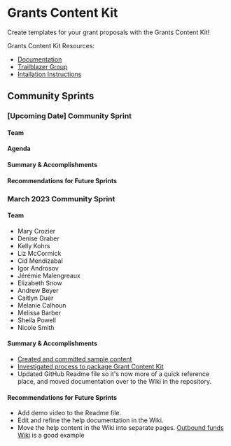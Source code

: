 # Grants Content Kit

Create templates for your grant proposals with the Grants Content Kit!

Grants Content Kit Resources:
- [Documentation](https://github.com/Salesforce-org-Impact-Labs/GrantGuides/wiki)
- [Trailblazer Group](https://trailhead.salesforce.com/trailblazer-community/groups/0F94S000000kJbMSAU?tab=discussion&sort=LAST_MODIFIED_DATE_DESC)
- [Intallation Instructions](https://github.com/Salesforce-org-Impact-Labs/GrantGuides/wiki#get-grants-content-kit)

## Community Sprints 

### [Upcoming Date] Community Sprint

#### Team
#### Agenda
#### Summary & Accomplishments
#### Recommendations for Future Sprints

### March 2023 Community Sprint

#### Team
- Mary Crozier
- Denise Graber 
- Kelly Kohrs 
- Liz McCormick
- Cid Mendizabal
- Igor Androsov
- Jérémie Malengreaux
- Elizabeth Snow
- Andrew Beyer
- Caitlyn Duer
- Melanie Calhoun
- Melissa Barber
- Sheila Powell
- Nicole Smith

#### Summary & Accomplishments
- [Created and committed sample content](https://docs.google.com/document/d/1gkLnFyskKXShowoOBk7ZaHHSDOMwTGbjIjhDpg-smWE/edit#heading=h.u35mx5t1qfmi)
- [Investigated process to package Grant Content Kit](https://docs.google.com/document/d/1gkLnFyskKXShowoOBk7ZaHHSDOMwTGbjIjhDpg-smWE/edit#heading=h.693uk3rseyp6)
- Updated GitHub Readme file so it's now more of a quick reference place, and moved documentation over to the Wiki in the repository.

#### Recommendations for Future Sprints
- Add demo video to the Readme file.
- Edit and refine the help documentation in the Wiki.
- Move the help content in the Wiki into separate pages. [Outbound funds Wiki](https://github.com/SalesforceFoundation/OutboundFundsModule/wiki) is a good example
